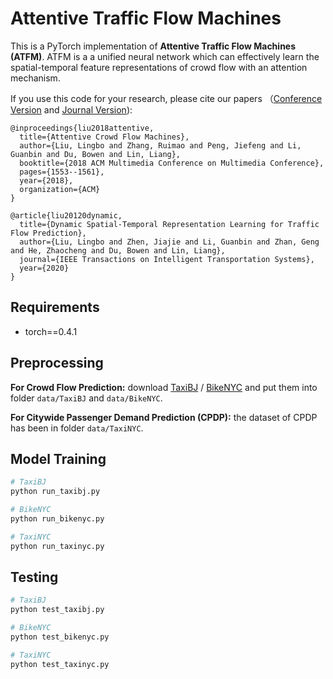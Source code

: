 # Attentive Traffic Flow Machines


This is a PyTorch implementation of **Attentive Traffic Flow Machines (ATFM)**. ATFM is a a
unified neural network which can effectively learn the spatial-temporal feature representations of crowd flow with an attention mechanism.

If you use this code for your research, please cite our papers （[Conference Version](https://dl.acm.org/citation.cfm?id=3240681) and [Journal Version](https://ieeexplore.ieee.org/document/9127874)):

```
@inproceedings{liu2018attentive,
  title={Attentive Crowd Flow Machines},
  author={Liu, Lingbo and Zhang, Ruimao and Peng, Jiefeng and Li, Guanbin and Du, Bowen and Lin, Liang},
  booktitle={2018 ACM Multimedia Conference on Multimedia Conference},
  pages={1553--1561},
  year={2018},
  organization={ACM}
}
```

```
@article{liu20120dynamic,
  title={Dynamic Spatial-Temporal Representation Learning for Traffic Flow Prediction},
  author={Liu, Lingbo and Zhen, Jiajie and Li, Guanbin and Zhan, Geng and He, Zhaocheng and Du, Bowen and Lin, Liang},
  journal={IEEE Transactions on Intelligent Transportation Systems},
  year={2020}
}
```

## Requirements
- torch==0.4.1

## Preprocessing
**For Crowd Flow Prediction:**  download [TaxiBJ](https://github.com/lucktroy/DeepST/tree/master/data/TaxiBJ/) / [BikeNYC](https://github.com/lucktroy/DeepST/tree/master/data/BikeNYC) and put them into folder  ```data/TaxiBJ``` and ```data/BikeNYC```.

**For Citywide Passenger Demand Prediction (CPDP):**  the dataset of CPDP has been in folder  ```data/TaxiNYC```.

## Model Training
```bash
# TaxiBJ
python run_taxibj.py

# BikeNYC
python run_bikenyc.py

# TaxiNYC
python run_taxinyc.py
```

## Testing
```bash
# TaxiBJ
python test_taxibj.py

# BikeNYC
python test_bikenyc.py

# TaxiNYC
python test_taxinyc.py
```


